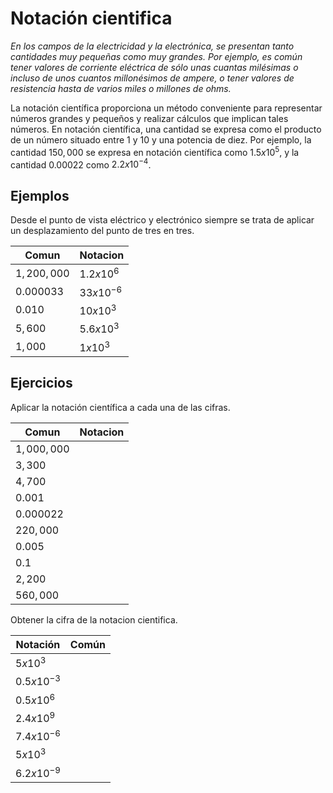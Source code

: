 # Notación cientifica

*En los campos de la electricidad y la electrónica, se presentan tanto cantidades muy pequeñas como muy grandes. Por ejemplo, es común tener valores de corriente eléctrica de sólo unas cuantas milésimas o incluso de unos cuantos millonésimos de ampere, o tener valores de resistencia hasta de varios miles o millones de ohms.*

La notación científica proporciona un método conveniente para representar números grandes y pequeños y realizar cálculos que implican tales números. En notación científica, una cantidad se expresa como el producto de un número situado entre $1$ y $10$ y una potencia de diez. Por ejemplo, la cantidad $150,000$ se expresa en notación científica como $1.5 x 10^5$, y la cantidad 0.00022 como $2.2 x 10^{-4}$.

## Ejemplos

Desde el punto de vista eléctrico y electrónico siempre se trata de aplicar un desplazamiento del punto de tres en tres.

|Comun|Notacion|
|--|--|
|$1,200,000$|$1.2 x 10^6$|
|$0.000033$|$33 x 10^{-6}$|
|$0.010$|$10 x 10^3$|
|$5,600$|$5.6 x 10^3$|
|$1,000$|$1 x 10^3$|

## Ejercicios

Aplicar la notación científica a cada una de las cifras.

|Comun|Notacion|
|-|-|
|$1,000,000$||
|$3,300$||
|$4,700$||
|$0.001$||
|$0.000022$||
|$220,000$||
|$0.005$||
|$0.1$||
|$2,200$||
|$560,000$||

Obtener la cifra de la notacion cientifica.

|Notación|Común|
|-|-|
|$5x10^{3}$||
|$0.5x10^{-3}$||
|$0.5x10^{6}$||
|$2.4x10^{9}$||
|$7.4x10^{-6}$||
|$5x10^{3}$||
|$6.2x10^{-9}$||